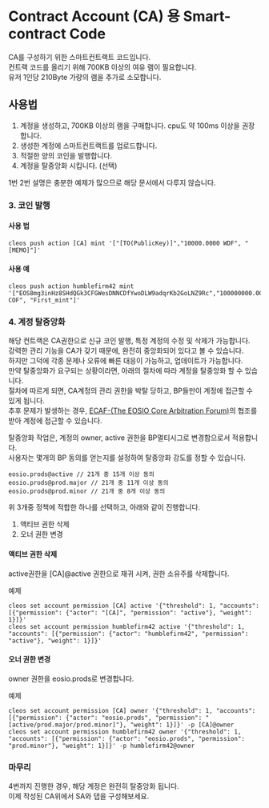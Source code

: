 Contract Account (CA) 용 Smart-contract Code
======

CA를 구성하기 위한 스마트컨트랙트 코드입니다.  
컨트랙 코드를 올리기 위해 700KB 이상의 여유 램이 필요합니다.  
유저 1인당 210Byte 가량의 램을 추가로 소모합니다.  


## 사용법
1. 계정을 생성하고, 700KB 이상의 램을 구매합니다. cpu도 약 100ms 이상을 권장합니다.  
2. 생성한 계정에 스마트컨트랙트를 업로드합니다.  
3. 적절한 양의 코인을 발행합니다.
4. 계정을 탈중앙화 시킵니다. (선택)

1번 2번 설명은 충분한 예제가 많으므로 해당 문서에서 다루지 않습니다.
  
### 3. 코인 발행

#### 사용 법
```
cleos push action [CA] mint '["[TO(PublicKey)]","10000.0000 WDF", "[MEMO]"]'
```
#### 사용 예
```
cleos push action humblefirm42 mint '["EOS8mg3inHz8SHdQGk3CFGWesDNNCDfYwoDLW9adqrKb2GoLNZ9Rc","100000000.0000 COF", "First_mint"]'
```

### 4. 계정 탈중앙화
해당 컨트랙은 CA권한으로 신규 코인 발행, 특정 계정의 수정 및 삭제가 가능합니다.  
강력한 관리 기능을 CA가 갖기 때문에, 완전히 중앙화되어 있다고 볼 수 있습니다.  
하지만 그덕에 각종 문제나 오류에 빠른 대응이 가능하고, 업데이트가 가능합니다.  
만약 탈중앙화가 요구되는 상황이라면, 아래의 절차에 따라 계정을 탈중앙화 할 수 있습니다.  
절차에 따르게 되면, CA계정의 관리 권한을 박탈 당하고, BP들만이 계정에 접근할 수 있게 됩니다.    
추후 문제가 발생하는 경우, [ECAF-(The EOSIO Core Arbitration Forum)](https://eoscorearbitration.io)의 협조를 받아 계정에 접근할 수 있습니다.  

탈중앙화 작업은, 계정의 owner, active 권한을 BP멀티시그로 변경함으로서 적용합니다.  
사용자는 몇개의 BP 동의를 얻는지를 설정하여 탈중앙화 강도를 정할 수 있습니다.
```
eosio.prods@active // 21개 중 15개 이상 동의
eosio.prods@prod.major // 21개 중 11개 이상 동의
eosio.prods@prod.minor // 21개 중 8개 이상 동의
```

위 3개중 정책에 적합한 하나를 선택하고, 아래와 같이 진행합니다.
1. 액티브 권한 삭제
2. 오너 권한 변경

#### 액티브 권한 삭제
active권한을 [CA]@active 권한으로 재귀 시켜, 권한 소유주를 삭제합니다.

예제
```
cleos set account permission [CA] active '{"threshold": 1, "accounts": [{"permission": {"actor": "[CA]", "permission": "active"}, "weight": 1}]}'
cleos set account permission humblefirm42 active '{"threshold": 1, "accounts": [{"permission": {"actor": "humblefirm42", "permission": "active"}, "weight": 1}]}'
```
#### 오너 권한 변경
owner 권한을 eosio.prods로 변경합니다.

예제
```
cleos set account permission [CA] owner '{"threshold": 1, "accounts": [{"permission": {"actor": "eosio.prods", "permission": "[active/prod.major/prod.minor]"}, "weight": 1}]}' -p [CA]@owner
cleos set account permission humblefirm42 owner '{"threshold": 1, "accounts": [{"permission": {"actor": "eosio.prods", "permission": "prod.minor"}, "weight": 1}]}' -p humblefirm42@owner
```


### 마무리
4번까지 진행한 경우, 해당 계정은 완전히 탈중앙화 됩니다.  
이제 작성된 CA위에서 SA와 댑을 구성해보세요.

